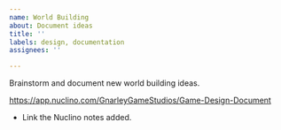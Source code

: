 ```yaml
---
name: World Building
about: Document ideas
title: ''
labels: design, documentation
assignees: ''

---
```


Brainstorm and document new world building ideas.

https://app.nuclino.com/GnarleyGameStudios/Game-Design-Document

- Link the Nuclino notes added.
